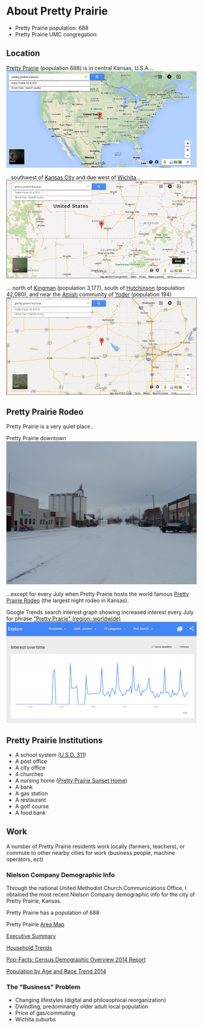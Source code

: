 # About Pretty Prairie

* Pretty Prairie population: 688
* Pretty Prairie UMC congregation: 

## Location
[Pretty Prairie](http://en.wikipedia.org/wiki/Pretty_Prairie,_Kansas) (population 688) is in central Kansas, U.S.A....
![](google-maps-and-trends/google-map-usa-pretty-prairie.png)

...southwest of [Kansas City](http://en.wikipedia.org/wiki/Kansas_City_metropolitan_area) and due west of [Wichita](http://en.wikipedia.org/wiki/Wichita,_Kansas)...
![](google-maps-and-trends/google-map-pretty-prairie-kansas.png)

... north of [Kingman](http://en.wikipedia.org/wiki/Kingman,_Kansas) (population 3,177), south of [Hutchinson](http://en.wikipedia.org/wiki/Hutchinson,_Kansas) (population 42,080), and near the [Amish](http://en.wikipedia.org/wiki/Amish) community of [Yoder](http://en.wikipedia.org/wiki/Yoder,_Kansas) (population 194)
![](google-maps-and-trends/google-map-pretty-prairie-wichita.png) 

## Pretty Prairie Rodeo
Pretty Prairie is a very quiet place..

Pretty Prairie downtown
![](google-maps-and-trends/pretty-prairie-downtown.jpg)

...except for every July when Pretty Prairie hosts the world famous 
[Pretty Prairie Rodeo](http://www.pprodeo.com) (the largest night rodeo in Kansas). 

Google Trends search interest graph showing increased interest every July for phrase ["Pretty Prairie" (region: worldwide)](http://www.google.com/trends/explore#q=pretty%20prairie) 
![](google-maps-and-trends/google-trends-pretty-prairie-worldwide.png)

## Pretty Prairie Institutions
* A school system ([U.S.D. 311](http://www.usd311.com))
* A post office
* A city office
* 4 churches
* A nursing home ([Pretty Prairie Sunset Home](http://prairiesunsethome.org))
* A bank
* A gas station
* A restaurant
* A golf course
* A food bank

## Work
A number of Pretty Prairie residents work locally (farmers, teachers), or commute to other nearby cities for work (business people, machine operators, ect)

### Nielson Company Demographic Info

Through the national United Methodist Church Communications Office, I obtained the most recent Nielson Company demographic info for the city of Pretty Prairie, Kansas. 

Pretty Prairie has a population of 688

Pretty Prairie [Area Map](https://drive.google.com/file/d/0B02bpu7HZwJRaVp5dGNMOUpYbU0/view?usp=sharing)

[Executive Summary](https://drive.google.com/file/d/0B02bpu7HZwJRMFJTM3BWZXprbWM/view?usp=sharing)

[Household Trends](https://drive.google.com/file/d/0B02bpu7HZwJRV1dnSGplRUxmMDg/view?usp=sharing)

[Pop-Facts: Census Demographic Overview 2014 Report](https://drive.google.com/file/d/0B02bpu7HZwJRSHFwVm5kX0FHMmc/view?usp=sharing)

[Population by Age and Race Trend 2014](https://drive.google.com/file/d/0B02bpu7HZwJRelJTXzd1XzVWUE0/view?usp=sharing)

### The "Business" Problem

* Changing lifestyles (digital and philosophical reorganization)
* Dwindling, predominantly older adult local population 
* Price of gas/commuting
* Wichita suburbs

